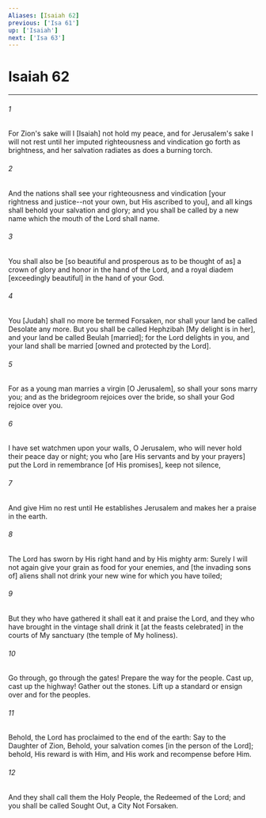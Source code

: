 ```yaml
---
Aliases: [Isaiah 62]
previous: ['Isa 61']
up: ['Isaiah']
next: ['Isa 63']
---
```

# Isaiah 62

***


###### 1 


For Zion's sake will I [Isaiah] not hold my peace, and for Jerusalem's sake I will not rest until her imputed righteousness and vindication go forth as brightness, and her salvation radiates as does a burning torch. 


###### 2 


And the nations shall see your righteousness and vindication [your rightness and justice--not your own, but His ascribed to you], and all kings shall behold your salvation and glory; and you shall be called by a new name which the mouth of the Lord shall name. 


###### 3 


You shall also be [so beautiful and prosperous as to be thought of as] a crown of glory and honor in the hand of the Lord, and a royal diadem [exceedingly beautiful] in the hand of your God. 


###### 4 


You [Judah] shall no more be termed Forsaken, nor shall your land be called Desolate any more. But you shall be called Hephzibah [My delight is in her], and your land be called Beulah [married]; for the Lord delights in you, and your land shall be married [owned and protected by the Lord]. 


###### 5 


For as a young man marries a virgin [O Jerusalem], so shall your sons marry you; and as the bridegroom rejoices over the bride, so shall your God rejoice over you. 


###### 6 


I have set watchmen upon your walls, O Jerusalem, who will never hold their peace day or night; you who [are His servants and by your prayers] put the Lord in remembrance [of His promises], keep not silence, 


###### 7 


And give Him no rest until He establishes Jerusalem and makes her a praise in the earth. 


###### 8 


The Lord has sworn by His right hand and by His mighty arm: Surely I will not again give your grain as food for your enemies, and [the invading sons of] aliens shall not drink your new wine for which you have toiled; 


###### 9 


But they who have gathered it shall eat it and praise the Lord, and they who have brought in the vintage shall drink it [at the feasts celebrated] in the courts of My sanctuary (the temple of My holiness). 


###### 10 


Go through, go through the gates! Prepare the way for the people. Cast up, cast up the highway! Gather out the stones. Lift up a standard or ensign over and for the peoples. 


###### 11 


Behold, the Lord has proclaimed to the end of the earth: Say to the Daughter of Zion, Behold, your salvation comes [in the person of the Lord]; behold, His reward is with Him, and His work and recompense before Him. 


###### 12 


And they shall call them the Holy People, the Redeemed of the Lord; and you shall be called Sought Out, a City Not Forsaken.
